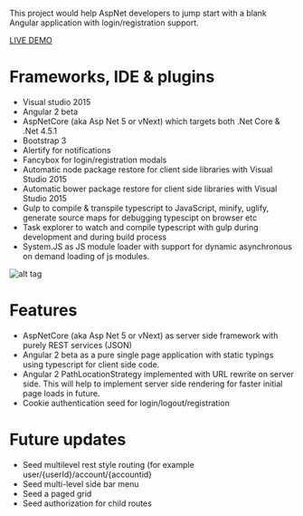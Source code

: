 This project would help AspNet developers to jump start with a blank Angular application with login/registration support.

<a href="http://aancseed.azurewebsites.net/account/login" target="_blank">LIVE DEMO</a>

Frameworks, IDE & plugins
====================
* Visual studio 2015
* Angular 2 beta
* AspNetCore (aka Asp Net 5 or vNext) which targets both .Net Core & .Net 4.5.1
* Bootstrap 3
* Alertify for notifications
* Fancybox for login/registration modals
* Automatic node package restore for client side libraries with Visual Studio 2015
* Automatic bower package restore for client side libraries with Visual Studio 2015
* Gulp to compile & transpile typescript to JavaScript, minify, uglify, generate source maps for debugging typescipt on browser etc
* Task explorer to watch and compile typescript with gulp during development and during build process
* System.JS as JS module loader with support for dynamic asynchronous on demand loading of js modules.

![alt tag](https://raw.githubusercontent.com/justcoding121/AspNetCore-Angular2-Seed/master/screenshots/Capture.PNG)

Features
=======
* AspNetCore (aka Asp Net 5 or vNext) as server side framework with purely REST services (JSON)
* Angular 2 beta as a pure single page application with static typings using typescript for client side code.
* Angular 2 PathLocationStrategy implemented with URL rewrite on server side. This will help to implement server side rendering for faster initial page loads in future.
* Cookie authentication seed for login/logout/registration

Future updates
=============
* Seed multilevel rest style routing (for example user/{userId}/account/{accountid}
* Seed multi-level side bar menu
* Seed a paged grid
* Seed authorization for child routes
